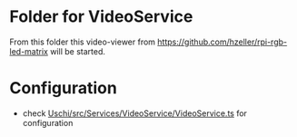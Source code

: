 # Folder for VideoService

From this folder this video-viewer from https://github.com/hzeller/rpi-rgb-led-matrix will be started.

# Configuration
- check [Uschi/src/Services/VideoService/VideoService.ts](../Uschi/src/Services/VideoService/VideoService.ts) for configuration

